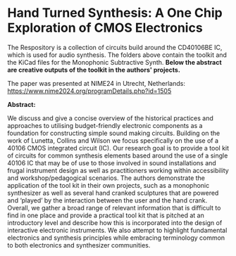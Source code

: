 # Hand Turned Synthesis: A One Chip Exploration of CMOS Electronics
The Respository is a collection of circuits build around the CD40106BE IC, which is used for audio synthesis. The folders above contain the toolkit and the KiCad files for the Monophonic Subtractive Synth. **Below the abstract are creative outputs of the toolkit in the authors' projects.**

The paper was presented at NIME24 in Utrecht, Netherlands: https://www.nime2024.org/programDetails.php?id=1505

**Abstract:**

We discuss and give a concise overview of the historical
practices and approaches to utilising budget-friendly electronic
components as a foundation for constructing simple sound
making circuits. Building on the work of Lunetta, Collins and
Wilson we focus specifically on the use of a 40106 CMOS
integrated circuit (IC). Our research goal is to provide a tool kit
of circuits for common synthesis elements based around the use
of a single 40106 IC that may be of use to those involved in
sound installations and frugal instrument design as well as
practitioners working within accessibility and
workshop/pedagogical scenarios. The authors demonstrate the
application of the tool kit in their own projects, such as a
monophonic synthesizer as well as several hand cranked
sculptures that are powered and ‘played’ by the interaction
between the user and the hand crank. Overall, we gather a broad
range of relevant information that is difficult to find in one place
and provide a practical tool kit that is pitched at an introductory
level and describe how this is incorporated into the design of
interactive electronic instruments. We also attempt to highlight
fundamental electronics and synthesis principles while
embracing terminology common to both electronics and
synthesizer communities.


